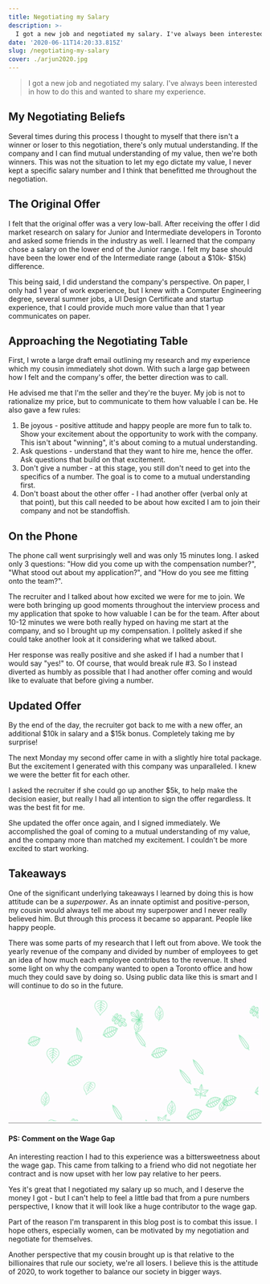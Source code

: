 ```yaml
---
title: Negotiating my Salary
description: >-
  I got a new job and negotiated my salary. I've always been interested in how to do this and wanted to share my experience.
date: '2020-06-11T14:20:33.815Z'
slug: /negotiating-my-salary
cover: ./arjun2020.jpg
---
```


> I got a new job and negotiated my salary. I've always been interested in how to do this and wanted to share my experience.



## My Negotiating Beliefs 

Several times during this process I thought to myself that there isn't a winner or loser to this negotiation, there's only mutual understanding. If the company and I can find mutual understanding of my value, then we're both winners. This was not the situation to let my ego dictate my value, I never kept a specific salary number and I think that benefitted me throughout the negotiation. 

## The Original Offer

I felt that the original offer was a very low-ball. After receiving the offer I did market research on salary for Junior and Intermediate developers in Toronto and asked some friends in the industry as well. I learned that the company chose a salary on the lower end of the Junior range. I felt my base should have been the lower end of the Intermediate range (about a $10k- \$15k) difference. 

This being said, I did understand the company's perspective. On paper, I only had 1 year of work experience, but I knew with a Computer Engineering degree, several summer jobs, a UI Design Certificate and startup experience, that I could provide much more value than that 1 year communicates on paper.

## Approaching the Negotiating Table

First, I wrote a large draft email outlining my research and my experience which my cousin immediately shot down. With such a large gap between how I felt and the company's offer, the better direction was to call. 

He advised me that I'm the seller and they're the buyer. My job is not to rationalize my price, but to communicate to them how valuable I can be. He also gave a few rules: 

1. Be joyous - positive attitude and happy people are more fun to talk to. Show your excitement about the opportunity to work with the company. This isn't about "winning", it's about coming to a mutual understanding. 
2. Ask questions - understand that they want to hire me, hence the offer. Ask questions that build on that excitement. 
3. Don't give a number - at this stage, you still don't need to get into the specifics of a number. The goal is to come to a mutual understanding first. 
4. Don't boast about the other offer - I had another offer (verbal only at that point), but this call needed to be about how excited I am to join their company and not be standoffish. 

## On the Phone

The phone call went surprisingly well and was only 15 minutes long. I asked only 3 questions: "How did you come up with the compensation number?", "What stood out about my application?", and "How do you see me fitting onto the team?".

The recruiter and I talked about how excited we were for me to join. We were both bringing up good moments throughout the interview process and my application that spoke to how valuable I can be for the team. After about 10-12 minutes we were both really hyped on having me start at the company, and so I brought up my compensation. I politely asked if she could take another look at it considering what we talked about.

Her response was really positive and she asked if I had a number that I would say "yes!" to. Of course, that would break rule #3. So I instead diverted as humbly as possible that I had another offer coming and would like to evaluate that before giving a number.

## Updated Offer

By the end of the day, the recruiter got back to me with a new offer, an additional $10k in salary and a \$15k bonus. Completely taking me by surprise! 

The next Monday my second offer came in with a slightly hire total package. But the excitement I generated with this company was unparalleled. I knew we were the better fit for each other.

I asked the recruiter if she could go up another $5k, to help make the decision easier, but really I had all intention to sign the offer regardless. It was the best fit for me.

She updated the offer once again, and I signed immediately. We accomplished the goal of coming to a mutual understanding of my value, and the company more than matched my excitement. I couldn't be more excited to start working.

## Takeaways

One of the significant underlying takeaways I learned by doing this is how attitude can be a *superpower*. As an innate optimist and positive-person, my cousin would always tell me about my superpower and I never really believed him. But through this process it became so apparant. People like happy people.

There was some parts of my research that I left out from above. We took the yearly revenue of the company and divided by number of employees to get an idea of how much each employee contributes to the revenue. It shed some light on why the company wanted to open a Toronto office and how much they could save by doing so. Using public data like this is smart and I will continue to do so in the future. 

![leavesgif](./leavesgif.gif)

#### PS: Comment on the Wage Gap

An interesting reaction I had to this experience was a bittersweetness about the wage gap. This came from talking to a friend who did not negotiate her contract and is now upset with her low pay relative to her peers. 

Yes it's great that I negotiated my salary up so much, and I deserve the money I got - but I can't help to feel a little bad that from a pure numbers perspective, I know that it will look like a huge contributor to the wage gap. 

Part of the reason I'm transparent in this blog post is to combat this issue. I hope others, especially women, can be motivated by my negotiation and negotiate for themselves.

Another perspective that my cousin brought up is that relative to the billionaires that rule our society, we're all losers. I believe this is the attitude of 2020, to work together to balance our society in bigger ways.
